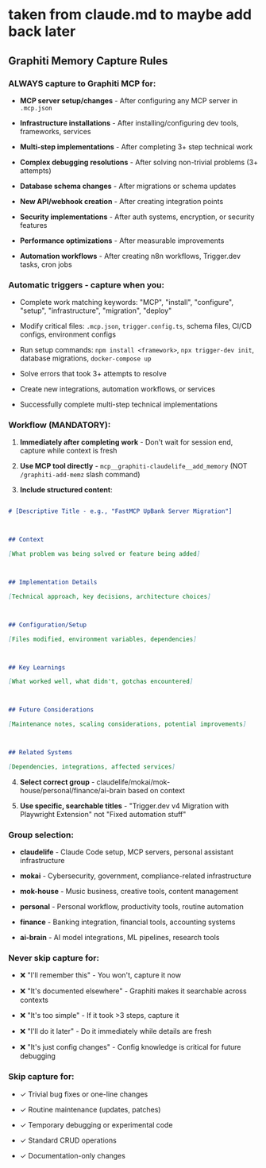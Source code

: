 # taken from claude.md to maybe add back later

## **Graphiti Memory Capture Rules**



### ALWAYS capture to Graphiti MCP for:

- **MCP server setup/changes** - After configuring any MCP server in `.mcp.json`

- **Infrastructure installations** - After installing/configuring dev tools, frameworks, services

- **Multi-step implementations** - After completing 3+ step technical work

- **Complex debugging resolutions** - After solving non-trivial problems (3+ attempts)

- **Database schema changes** - After migrations or schema updates

- **New API/webhook creation** - After creating integration points

- **Security implementations** - After auth systems, encryption, or security features

- **Performance optimizations** - After measurable improvements

- **Automation workflows** - After creating n8n workflows, Trigger.dev tasks, cron jobs



### Automatic triggers - capture when you:

- Complete work matching keywords: "MCP", "install", "configure", "setup", "infrastructure", "migration", "deploy"

- Modify critical files: `.mcp.json`, `trigger.config.ts`, schema files, CI/CD configs, environment configs

- Run setup commands: `npm install <framework>`, `npx trigger-dev init`, database migrations, `docker-compose up`

- Solve errors that took 3+ attempts to resolve

- Create new integrations, automation workflows, or services

- Successfully complete multi-step technical implementations



### Workflow (MANDATORY):

1. **Immediately after completing work** - Don't wait for session end, capture while context is fresh

2. **Use MCP tool directly** - `mcp__graphiti-claudelife__add_memory` (NOT `/graphiti-add-memz` slash command)

3. **Include structured content**:

```markdown

# [Descriptive Title - e.g., "FastMCP UpBank Server Migration"]



## Context

[What problem was being solved or feature being added]



## Implementation Details

[Technical approach, key decisions, architecture choices]



## Configuration/Setup

[Files modified, environment variables, dependencies]



## Key Learnings

[What worked well, what didn't, gotchas encountered]



## Future Considerations

[Maintenance notes, scaling considerations, potential improvements]



## Related Systems

[Dependencies, integrations, affected services]

```

4. **Select correct group** - claudelife/mokai/mok-house/personal/finance/ai-brain based on context

5. **Use specific, searchable titles** - "Trigger.dev v4 Migration with Playwright Extension" not "Fixed automation stuff"



### Group selection:

- **claudelife** - Claude Code setup, MCP servers, personal assistant infrastructure

- **mokai** - Cybersecurity, government, compliance-related infrastructure

- **mok-house** - Music business, creative tools, content management

- **personal** - Personal workflow, productivity tools, routine automation

- **finance** - Banking integration, financial tools, accounting systems

- **ai-brain** - AI model integrations, ML pipelines, research tools



### Never skip capture for:

- ❌ "I'll remember this" - You won't, capture it now

- ❌ "It's documented elsewhere" - Graphiti makes it searchable across contexts

- ❌ "It's too simple" - If it took >3 steps, capture it

- ❌ "I'll do it later" - Do it immediately while details are fresh

- ❌ "It's just config changes" - Config knowledge is critical for future debugging



### Skip capture for:

- ✓ Trivial bug fixes or one-line changes

- ✓ Routine maintenance (updates, patches)

- ✓ Temporary debugging or experimental code

- ✓ Standard CRUD operations

- ✓ Documentation-only changes
